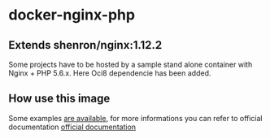 # docker-nginx-php
## Extends shenron/nginx:1.12.2

Some projects have to be hosted by a sample stand alone container with Nginx + PHP 5.6.x.
Here Oci8 dependencie has been added.

## How use this image
Some examples [are available](https://github.com/shenron/docker-nginx/tree/master/nginx/examples), for more informations you can refer to official documentation [official documentation](https://hub.docker.com/_/nginx/) 
